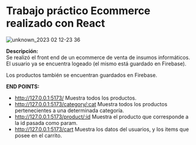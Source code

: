 # Trabajo práctico Ecommerce realizado con React

![unknown_2023 02 12-23 36](https://user-images.githubusercontent.com/73315138/218359562-5abbbd6b-8836-40ec-a6a5-59b30695dac9.gif)

**Descripción:**<br>
Se realizó el front end de un ecommerce de venta de insumos informáticos.
El usuario ya se encuentra logeado (el mismo está guardado en Firebase).

Los productos también se encuentran guardados en Firebase.

**END POINTS:**<br>
- http://127.0.0.1:5173/ Muestra todos los productos.
- http://127.0.0.1:5173/category/:cat Muestra todos los productos pertenecientes a una determinada categoría.
- http://127.0.0.1:5173/product/:id Muestra el producto que corresponde a la id pasada como param.
- http://127.0.0.1:5173/cart Muestra los datos del usuarios, y los items que posee en el carrito.
